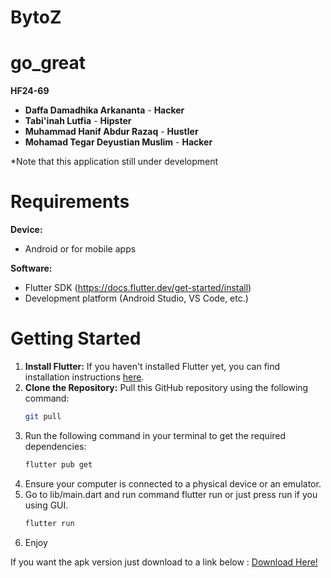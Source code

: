 # BytoZ

# go_great

**HF24-69**

* **Daffa Damadhika Arkananta** - **Hacker**
* **Tabi'inah Lutfia** - **Hipster**
* **Muhammad Hanif Abdur Razaq** - **Hustler**
* **Mohamad Tegar Deyustian Muslim** - **Hacker**

*Note that this application still under development

# Requirements

**Device:**
* Android or for mobile apps

**Software:**
* Flutter SDK (https://docs.flutter.dev/get-started/install)
* Development platform (Android Studio, VS Code, etc.)

# Getting Started

1. **Install Flutter:**
   If you haven't installed Flutter yet, you can find installation instructions [here](https://flutter.dev/docs/get-started/install).
2. **Clone the Repository:**
   Pull this GitHub repository using the following command:
   ```bash
   git pull
3. Run the following command in your terminal to get the required dependencies:
    ```bash
    flutter pub get
5. Ensure your computer is connected to a physical device or an emulator.
6. Go to lib/main.dart and run command flutter run or just press run if you using GUI.
    ```bash
    flutter run
8. Enjoy




If you want the apk version just download to a link below :
[Download Here!](https://drive.google.com/file/d/156wTKmPSxFYWJeTRT_EZIWsKgL2Wc3qf/view?usp=drive_link"Download")
